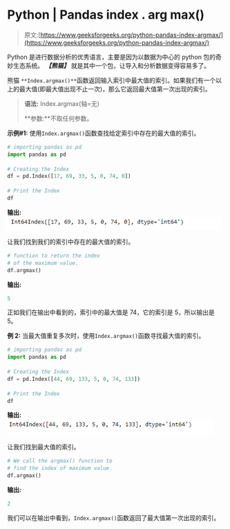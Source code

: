 # Python | Pandas index . arg max()

> 原文:[https://www.geeksforgeeks.org/python-pandas-index-argmax/](https://www.geeksforgeeks.org/python-pandas-index-argmax/)

Python 是进行数据分析的优秀语言，主要是因为以数据为中心的 python 包的奇妙生态系统。 ***【熊猫】*** 就是其中一个包，让导入和分析数据变得容易多了。

熊猫 `**Index.argmax()**`函数返回输入索引中最大值的索引。如果我们有一个以上的最大值(即最大值出现不止一次)，那么它返回最大值第一次出现的索引。

> **语法:** Index.argmax(轴=无)
> 
> **参数:**不取任何参数。

**示例#1:** 使用`Index.argmax()`函数查找给定索引中存在的最大值的索引。

```py
# importing pandas as pd
import pandas as pd

# Creating the Index
df = pd.Index([17, 69, 33, 5, 0, 74, 0])

# Print the Index
df
```

**输出:**
![](img/d82d59b3d97c9b57d33daf4948406867.png)

让我们找到我们的索引中存在的最大值的索引。

```py
# function to return the index 
# of the maximum value.
df.argmax()
```

**输出:**

```py
5
```

正如我们在输出中看到的，索引中的最大值是 74，它的索引是 5，所以输出是 5。

**例 2:** 当最大值重复多次时，使用`Index.argmax()`函数寻找最大值的索引。

```py
# importing pandas as pd
import pandas as pd

# Creating the Index
df = pd.Index([44, 69, 133, 5, 0, 74, 133])

# Print the Index
df
```

**输出:**
![](img/4cf5af997c0bac4b58a17035ae44339f.png)

让我们找到最大值的索引。

```py
# We call the argmax() function to 
# find the index of maximum value.
df.argmax()
```

**输出:**

```py
2
```

我们可以在输出中看到，`Index.argmax()`函数返回了最大值第一次出现的索引。